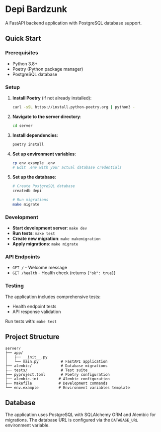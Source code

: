 # Depi Bardzunk

A FastAPI backend application with PostgreSQL database support.

## Quick Start

### Prerequisites

- Python 3.8+
- Poetry (Python package manager)
- PostgreSQL database

### Setup

1. **Install Poetry** (if not already installed):
   ```bash
   curl -sSL https://install.python-poetry.org | python3 -
   ```

2. **Navigate to the server directory**:
   ```bash
   cd server
   ```

3. **Install dependencies**:
   ```bash
   poetry install
   ```

4. **Set up environment variables**:
   ```bash
   cp env.example .env
   # Edit .env with your actual database credentials
   ```

5. **Set up the database**:
   ```bash
   # Create PostgreSQL database
   createdb depi
   
   # Run migrations
   make migrate
   ```

### Development

- **Start development server**: `make dev`
- **Run tests**: `make test`
- **Create new migration**: `make makemigration`
- **Apply migrations**: `make migrate`

### API Endpoints

- `GET /` - Welcome message
- `GET /health` - Health check (returns `{"ok": true}`)

### Testing

The application includes comprehensive tests:
- Health endpoint tests
- API response validation

Run tests with: `make test`

## Project Structure

```
server/
├── app/
│   ├── __init__.py
│   └── main.py          # FastAPI application
├── alembic/             # Database migrations
├── tests/               # Test suite
├── pyproject.toml       # Poetry configuration
├── alembic.ini         # Alembic configuration
├── Makefile            # Development commands
└── env.example         # Environment variables template
```

## Database

The application uses PostgreSQL with SQLAlchemy ORM and Alembic for migrations. The database URL is configured via the `DATABASE_URL` environment variable.
